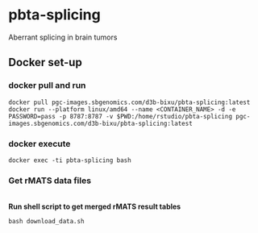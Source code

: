 # pbta-splicing
Aberrant splicing in brain tumors

## Docker set-up

### docker pull and run
```
docker pull pgc-images.sbgenomics.com/d3b-bixu/pbta-splicing:latest
docker run --platform linux/amd64 --name <CONTAINER_NAME> -d -e PASSWORD=pass -p 8787:8787 -v $PWD:/home/rstudio/pbta-splicing pgc-images.sbgenomics.com/d3b-bixu/pbta-splicing:latest
```
### docker execute
```
docker exec -ti pbta-splicing bash
```
### Get rMATS data files

<br>**Run shell script to get merged rMATS result tables**
```
bash download_data.sh
```
